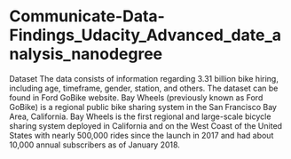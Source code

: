 # Communicate-Data-Findings_Udacity_Advanced_date_analysis_nanodegree
Dataset
The data consists of information regarding 3.31 billion bike hiring, including age, timeframe, gender, station, and others. The dataset can be found in Ford GoBike website. Bay Wheels (previously known as Ford GoBike) is a regional public bike sharing system in the San Francisco Bay Area, California. Bay Wheels is the first regional and large-scale bicycle sharing system deployed in California and on the West Coast of the United States with nearly 500,000 rides since the launch in 2017 and had about 10,000 annual subscribers as of January 2018. 
